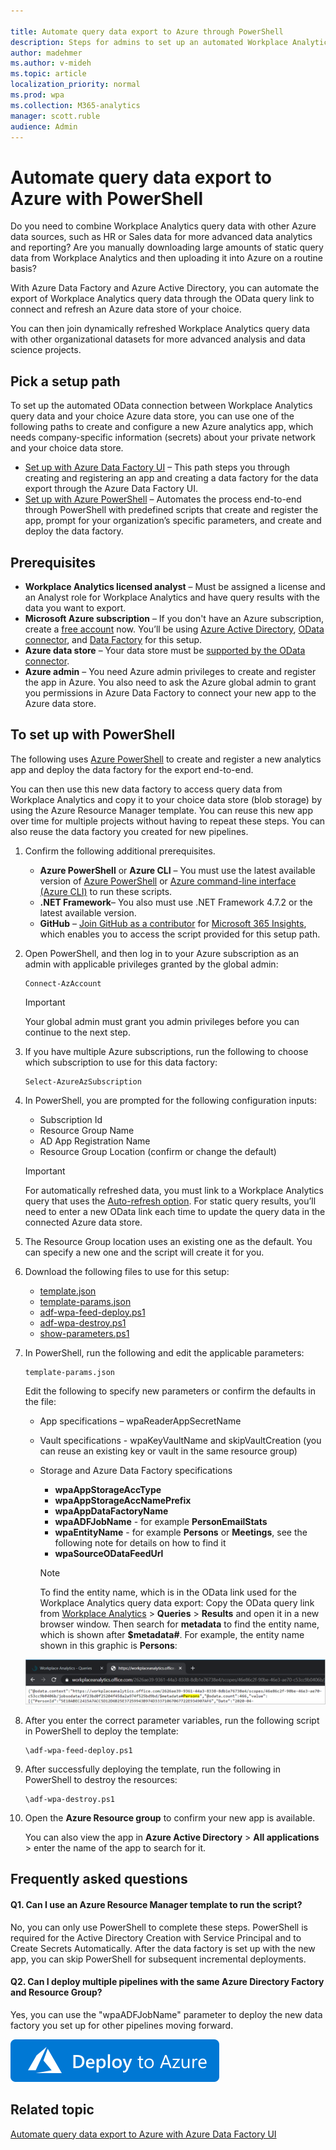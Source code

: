 ```yaml
---

title: Automate query data export to Azure through PowerShell
description: Steps for admins to set up an automated Workplace Analytics query data export to Azure with PowerShell
author: madehmer
ms.author: v-mideh
ms.topic: article
localization_priority: normal 
ms.prod: wpa
ms.collection: M365-analytics
manager: scott.ruble
audience: Admin
---
```


# Automate query data export to Azure with PowerShell

Do you need to combine Workplace Analytics query data with other Azure data sources, such as HR or Sales data for more advanced data analytics and reporting? Are you manually downloading large amounts of static query data from Workplace Analytics and then uploading it into Azure on a routine basis?

With Azure Data Factory and Azure Active Directory, you can automate the export of Workplace Analytics query data through the OData query link to connect and refresh an Azure data store of your choice.

You can then join dynamically refreshed Workplace Analytics query data with other organizational datasets for more advanced analysis and data science projects.

## Pick a setup path

To set up the automated OData connection between Workplace Analytics query data and your choice Azure data store, you can use one of the following paths to create and configure a new Azure analytics app, which needs company-specific information (secrets) about your private network and your choice data store.

* [Set up with Azure Data Factory UI](https://docs.microsoft.com/Workplace-Analytics/data-access/query-data-export) – This path steps you through creating and registering an app and creating a data factory for the data export through the Azure Data Factory UI.
* [Set up with Azure PowerShell](#to-set-up-with-powershell) – Automates the process end-to-end through PowerShell with predefined scripts that create and register the app, prompt for your organization’s specific parameters, and create and deploy the data factory.

## Prerequisites

* **Workplace Analytics licensed analyst** – Must be assigned a license and an Analyst role for Workplace Analytics and have query results with the data you want to export.
* **Microsoft Azure subscription** – If you don't have an Azure subscription, create a [free account](https://azure.microsoft.com/free/) now. You’ll be using [Azure Active Directory](https://docs.microsoft.com/azure/active-directory/), [OData connector](https://docs.microsoft.com/azure/data-factory/connector-odata#supported-capabilities), and [Data Factory](https://docs.microsoft.com/rest/api/datafactory/) for this setup.
* **Azure data store** – Your data store must be [supported by the OData connector](https://docs.microsoft.com/azure/data-factory/connector-odata).
* **Azure admin** – You need Azure admin privileges to create and register the app in Azure. You also need to ask the Azure global admin to grant you permissions in Azure Data Factory to connect your new app to the Azure data store.

## To set up with PowerShell

The following uses [Azure PowerShell](https://docs.microsoft.com/azure/data-factory/quickstart-create-data-factory-powershell) to create and register a new analytics app and deploy the data factory for the export end-to-end.

You can then use this new data factory to access query data from Workplace Analytics and copy it to your choice data store (blob storage) by using the Azure Resource Manager template. You can reuse this new app over time for multiple projects without having to repeat these steps. You can also reuse the data factory you created for new pipelines.

1. Confirm the following additional prerequisites.

   * **Azure PowerShell** or **Azure CLI** – You must use the latest available version of [Azure PowerShell](https://docs.microsoft.com/powershell/azure/install-az-ps?view=azps-4.3.0&viewFallbackFrom=azps-3.3.0) or [Azure command-line interface (Azure CLI)](https://docs.microsoft.com/cli/azure/?view=azure-cli-latest) to run these scripts.
   * **.NET Framework**– You also must use .NET Framework 4.7.2 or the latest available version.
   * **GitHub** – [Join GitHub as a contributor](https://docs.microsoft.com/contribute/get-started-setup-github) for [Microsoft 365 Insights](https://github.com/microsoftgraph/M365Insights), which enables you to access the script provided for this setup path.

2. Open PowerShell, and then log in to your Azure subscription as an admin with applicable privileges granted by the global admin:

   ```
   Connect-AzAccount
   ```

   > [!Important]
   > Your global admin must grant you admin privileges before you can continue to the next step.

3. If you have multiple Azure subscriptions, run the following to choose which subscription to use for this data factory:

   ```
   Select-AzureAzSubscription
   ```

4. In PowerShell, you are prompted for the following configuration inputs: 

   - Subscription Id
   - Resource Group Name
   - AD App Registration Name
   - Resource Group Location (confirm or change the default)

    > [!Important]
    > For automatically refreshed data, you must link to a Workplace Analytics query that uses the [Auto-refresh option](https://docs.microsoft.com/workplace-analytics/tutorials/query-auto-refresh#create-a-query-with-the-auto-refresh-option). For static query results, you’ll need to enter a new OData link each time to update the query data in the connected Azure data store.

5. The Resource Group location uses an existing one as the default. You can specify a new one and the script will create it for you. 
6. Download the following files to use for this setup:

    * [template.json](template.json)
    * [template-params.json](template-params.json)
    * [adf-wpa-feed-deploy.ps1](adf-wpa-feed-deploy.ps1)
    * [adf-wpa-destroy.ps1](adf-wpa-destroy.ps1)
    * [show-parameters.ps1](show-parameters.ps1)

7. In PowerShell, run the following and edit the applicable parameters: 

    ```
    template-params.json
    ```

    Edit the following to specify new parameters or confirm the defaults in the file:

    * App specifications – wpaReaderAppSecretName
    * Vault specifications - wpaKeyVaultName and skipVaultCreation (you can reuse an existing key or vault in the same resource group)
    * Storage and Azure Data Factory specifications

      - **wpaAppStorageAccType**
      - **wpaAppStorageAccNamePrefix**
      - **wpaAppDataFactoryName**
      - **wpaADFJobName** - for example **PersonEmailStats**
      - **wpaEntityName** - for example **Persons** or **Meetings**, see the following note for details on how to find it
      - **wpaSourceODataFeedUrl**

      > [!Note]
      > To find the entity name, which is in the OData link used for the Workplace Analytics query data export: Copy the OData query link from [Workplace Analytics](https://workplaceanalytics.office.com/) > **Queries** > **Results** and open it in a new browser window. Then search for **metadata** to find the entity name, which is shown after **$metadata#**. For example, the entity name shown in this graphic is **Persons**:

     ![Query entity set name](./images/entity-set-name.png)

8. After you enter the correct parameter variables, run the following script in PowerShell to deploy the template:

   ```
   \adf-wpa-feed-deploy.ps1
   ```

9. After successfully deploying the template, run the following in PowerShell to destroy the resources:

   ```
   \adf-wpa-destroy.ps1
   ```

10. Open the **Azure Resource group** to confirm your new app is available.<!-- The following graphic shows an example resource group that includes the new data factory, its applicable key vault, and the deployed storage.-->

    You can also view the app in **Azure Active Directory** > **All applications** > enter the name of the app to search for it.<!-- Then you can select it to view it. For example, this shows the rvtest_app:-->

## Frequently asked questions

#### Q1. Can I use an Azure Resource Manager template to run the script?

No, you can only use PowerShell to complete these steps. PowerShell is required for the Active Directory Creation with Service Principal and to Create Secrets Automatically. After the data factory is set up with the new app, you can skip PowerShell for subsequent incremental deployments.

#### Q2. Can I deploy multiple pipelines with the same Azure Directory Factory and Resource Group?

Yes, you can use the "wpaADFJobName" parameter to deploy the new data factory you set up for other pipelines moving forward.

[![Deploy to Azure](https://raw.githubusercontent.com/Azure/azure-quickstart-templates/master/1-CONTRIBUTION-GUIDE/images/deploytoazure.svg?sanitize=true)](https://portal.azure.com/#create/Microsoft.Template/uri/https%3A%2F%2Fraw.githubusercontent.com%2Fnk-gears%2Fwpa-adf-blob-feed%2Fmaster%2Ftemplate.json)

## Related topic

[Automate query data export to Azure with Azure Data Factory UI](https://docs.microsoft.com/Workplace-Analytics/data-access/query-data-export)
